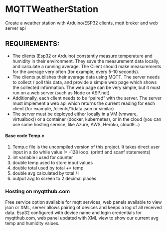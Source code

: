 # MQTTWeatherStation
Create a weather station with Arduino/ESP32 clients, mqtt broker and web server api

## REQUIREMENTS:
* The clients (Esp32 or Arduino) constantly measure temperature and humidity in their environment.  They save the measurement data locally, and calculate a running average. The Client should make measurements for the average very often (for example, every 5-10 seconds).
* The clients publishes their average data using MQTT. The server needs to collect / poll this data, and provide a simple web page which shows the collected information.  The web page can be very simple, but it must run on a web server (such as Node or ASP.net)
* Additionally, each client needs to be “paired” with the server. The server must implement a web api which returns the current reading for each client (for example, /clients/1/data.json or similar)
* The server must be deployed either locally in a VM (vmware, virtualbox)) or a container (docker, kubernetes), or in the cloud (you can use some hosting service, like Azure, AWS, Heroku, cloud9…)

#### Base code Temp.c
1. Temp.c file is the uncompiled version of this project.  It takes direct user input in a do while value != -128 loop.  (printf and scanf statements)
1. int variable i used for counter
1. double temp used to store input values
1. double total used by total += temp
1. double avg calculated by total / i
1. output avg to screen to 2 decimal places

### Hosting on myqtthub.com
Free service option available for mqtt services, web panels available to view json or XML, server allows pairing of devices and keeps a log of all received data.
Esp32 configured with device name and login credentials for myqtthub.com, web panel updated with XML view to show our current avg temp and humidity values.
